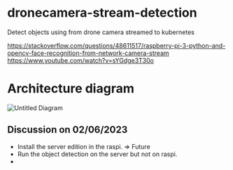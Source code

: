 # dronecamera-stream-detection
Detect objects using from drone camera streamed to kubernetes

https://stackoverflow.com/questions/48611517/raspberry-pi-3-python-and-opencv-face-recognition-from-network-camera-stream
https://www.youtube.com/watch?v=sYGdge3T30o

# Architecture diagram

![Untitled Diagram](https://github.com/TiHAN-Hyderabad/dronecamera-stream-detection/assets/94279266/c34ce4f9-2a8d-4b17-8f0b-27be77b86e8c)

## Discussion on 02/06/2023

- Install the server edition in the raspi. => Future
- Run the object detection on the server but not on raspi.
- 
